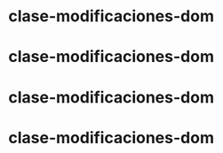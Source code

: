 # clase-modificaciones-dom
# clase-modificaciones-dom
# clase-modificaciones-dom
# clase-modificaciones-dom
